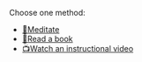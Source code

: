 Choose one method:

- [🧘Meditate](1-1A.md)
- [📖Read a book](1-1B.md)
- [📺Watch an instructional video](1-1C.md)